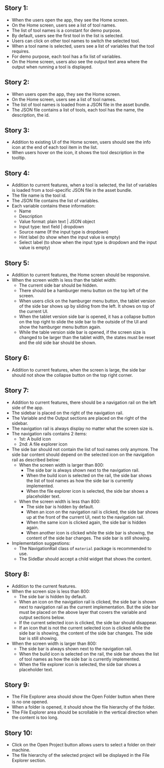## Story 1:

- When the users open the app, they see the Home screen.
- On the Home screen, users see a list of tool names.
- The list of tool names is a constant for demo purpose.
- By default, users see the first tool in the list is selected.
- Users can click on other tool names to switch the selected tool.
- When a tool name is selected, users see a list of variables that the tool requires.
- For demo purpose, each tool has a fix list of variables.
- On the Home screen, users also see the output text area where the output when running a tool is displayed.

## Story 2:

- When users open the app, they see the Home screen.
- On the Home screen, users see a list of tool names.
- The list of tool names is loaded from a JSON file in the asset bundle.
- The JSON file contains a list of tools, each tool has the name, the description, the id.

## Story 3:

- Addition to existing UI of the Home screen, users should see the info icon at the end of each tool item in the list.
- When users hover on the icon, it shows the tool description in the tooltip.

## Story 4:

- Addition to current features, when a tool is selected, the list of variables is loaded from a tool-specific JSON file in the asset bundle.
- The file name is the tool id.
- The JSON file contains the list of variables.
- Each variable contains these information:
  - Name
  - Description
  - Value format: plain text | JSON object
  - Input type: text field | dropdown
  - Source name (If the input type is dropdown)
  - Hint label (to show when the input value is empty)
  - Select label (to show when the input type is dropdown and the input value is empty)

## Story 5:

- Addition to current features, the Home screen should be responsive.
- When the screen width is less than the tablet width:
  - The current side bar should be hidden.
  - There should be a hamburger menu button on the top left of the screen.
  - When users click on the hamburger menu button, the tablet version of the side bar shows up by sliding from the left. It shows on top of the current UI.
  - When the tablet version side bar is opened, it has a collapse button on the top right to slide the side bar to the outside of the UI and show the hamburger menu button again.
  - While the table version side bar is opened, if the screen size is changed to be larger than the tablet width, the states must be reset and the old side bar should be shown.

## Story 6:

- Addition to current features, when the screen is large, the side bar should not show the collapse button on the top right corner.

## Story 7:

- Addition to current features, there should be a navigation rail on the left side of the app.
- The sidebar is placed on the right of the navigation rail.
- The Variable and the Output sections are placed on the right of the sidebar.
- The navigation rail is always display no matter what the screen size is.
- The navigation rails contains 2 items:
  - 1st: A build icon
  - 2nd: A file explorer icon
- The side bar should not contain the list of tool names only anymore. The side bar content should depend on the selected icon on the navigation rail as described below:
  - When the screen width is larger than 800:
    - The side bar is always shown next to the navigation rail.
    - When the build icon is selected on the rail, the side bar shows the list of tool names as how the side bar is currently implemented.
    - When the file explorer icon is selected, the side bar shows a placeholder text.
  - When the screen width is less than 800:
    - The side bar is hidden by default.
    - When an icon on the navigation rail is clicked, the side bar shows up at the front of the current UI, next to the navigation rail.
    - When the same icon is clicked again, the side bar is hidden again.
    - When another icon is clicked while the side bar is showing, the content of the side bar changes. The side bar is still showing.
- Implementation suggestions:
  - The NavigationRail class of `material` package is recommended to use.
  - The SideBar should accept a child widget that shows the content.

## Story 8:

- Addition to the current features.
- When the screen size is less than 800:
  - The side bar is hidden by default.
  - When an icon on the navigation rail is clicked, the side bar is shown next to navigation rail as the current implementation. But the side bar must be placed on the above layer that covers the variable and output sections below.
  - If the current selected icon is clicked, the side bar should disappear.
  - If an icon that is not the current selected icon is clicked while the side bar is showing, the content of the side bar changes. The side bar is still showing.
- When the screen width is larger than 800:
  - The side bar is always shown next to the navigation rail.
  - When the build icon is selected on the rail, the side bar shows the list of tool names as how the side bar is currently implemented.
  - When the file explorer icon is selected, the side bar shows a placeholder text.

## Story 9:

- The File Explorer area should show the Open Folder button when there is no one opened.
- When a folder is opened, it should show the file hierarchy of the folder.
- The File Explorer area should be scrollable in the vertical direction when the content is too long.

## Story 10:

- Click on the Open Project button allows users to select a folder on their machine.
- The file hierarchy of the selected project will be displayed in the File Explorer section.
